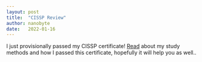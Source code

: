 ```yaml
---
layout: post
title:  "CISSP Review"
author: nanobyte
date:   2022-01-16
---
```


I just provisionally passed my CISSP certificate! [Read](https://nanobytesecurity.com/2022/01/16/nanobyte-cissp-review.html) about my study methods and how I passed this certificate, hopefully it will help you as well..
